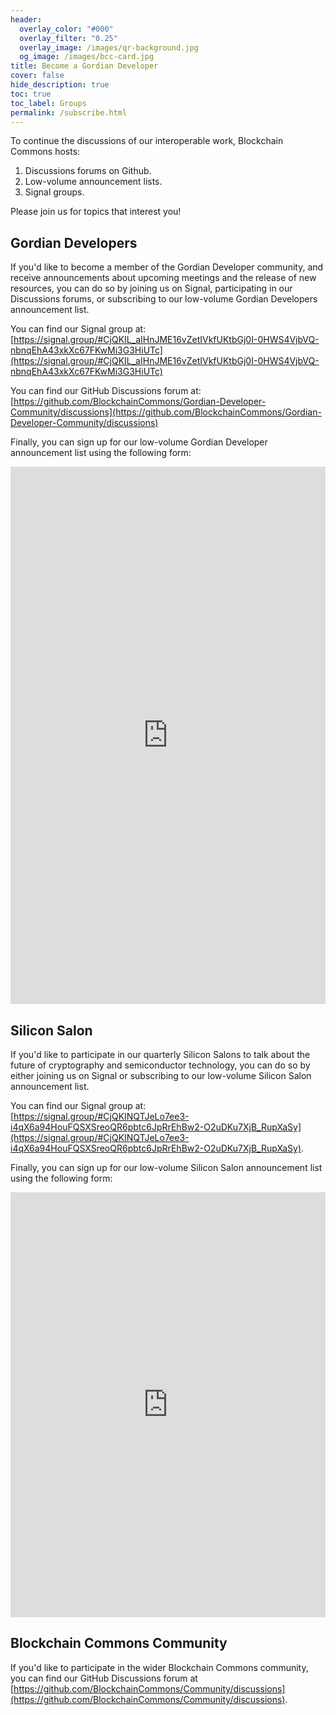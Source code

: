 ```yaml
---
header:
  overlay_color: "#000"
  overlay_filter: "0.25"
  overlay_image: /images/qr-background.jpg
  og_image: /images/bcc-card.jpg
title: Become a Gordian Developer
cover: false
hide_description: true
toc: true
toc_label: Groups
permalink: /subscribe.html
---
```


To continue the discussions of our interoperable work, Blockchain Commons hosts:
1. Discussions forums on Github.
2. Low-volume announcement lists.
3. Signal groups.

Please join us for topics that interest you!

## Gordian Developers

If you'd like to become a member of the Gordian Developer community, and receive announcements about upcoming meetings and the release of new resources, you can do so by  joining us on Signal, participating in our Discussions forums, or subscribing to our low-volume Gordian Developers announcement list.

You can find our Signal group at:
[https://signal.group/#CjQKIL_aIHnJME16vZetIVkfUKtbGj0I-0HWS4VjbVQ-nbnqEhA43xkXc67FKwMi3G3HiUTc](https://signal.group/#CjQKIL_aIHnJME16vZetIVkfUKtbGj0I-0HWS4VjbVQ-nbnqEhA43xkXc67FKwMi3G3HiUTc)

You can find our GitHub Discussions forum at: [https://github.com/BlockchainCommons/Gordian-Developer-Community/discussions](https://github.com/BlockchainCommons/Gordian-Developer-Community/discussions)

Finally, you can sign up for our low-volume Gordian Developer announcement list using the following form:

<iframe width="100%" height="860" src="https://4c957a4c.sibforms.com/serve/MUIEAHW5lZ3ENqiRER8BiJM81U2g_xu74SaK0QfUd_M8_w1q7Y5cahlLIPTU3z59dIxZhZzaIO5B6nE3OH6U04IXTjp-0k32vNyq5qMN7EJE9MwV8ezVR0ldW-ebKjNe6KcnTD5GMOKq80jwbolxjQszNtSyHHNcXLt8-0CHEdxBp_Jb1wnKXnRar-UZfvjoMepahGm-LhSee0Sb" frameborder="0" scrolling="auto" allowfullscreen style="display: block;margin-left: auto;margin-right: auto;max-width: 100%;"></iframe>

## Silicon Salon

If you'd like to participate in our quarterly Silicon Salons to talk about the future of cryptography and semiconductor technology, you can do so by either  joining us on Signal or subscribing to our low-volume Silicon Salon announcement list.

You can find our Signal group at: [https://signal.group/#CjQKINQTJeLo7ee3-i4qX6a94HouFQSXSreoQR6pbtc6JpRrEhBw2-O2uDKu7XjB_RupXaSy](https://signal.group/#CjQKINQTJeLo7ee3-i4qX6a94HouFQSXSreoQR6pbtc6JpRrEhBw2-O2uDKu7XjB_RupXaSy).

Finally, you can sign up for our low-volume Silicon Salon announcement list using the following form:

<iframe width="100%" height="680" src="https://4c957a4c.sibforms.com/serve/MUIEAC0l33cvDr_mXfSxoWnaUq0U7ThdG0rfp2HMv7k_nAzBvzrBdHsP_laHPtt59NZJ5_QYOzsjFkkRO0SJHAC8KMaj1Vnf_fEzGTYiKl6RfZqdF98oZ5v2kV5yfEu8vOWAmcScs7Jvdono-Dt_rltOS9-QNxr0VnIdimLsHBMeTzfIjgr-ctA0G4qpZBcY66FdKkG8vEKRrNR6" frameborder="0" scrolling="auto" allowfullscreen style="display: block;margin-left: auto;margin-right: auto;max-width: 100%;"></iframe>

## Blockchain Commons Community

If you'd like to participate in the wider Blockchain Commons community, you can find our GitHub Discussions forum at [https://github.com/BlockchainCommons/Community/discussions](https://github.com/BlockchainCommons/Community/discussions).
